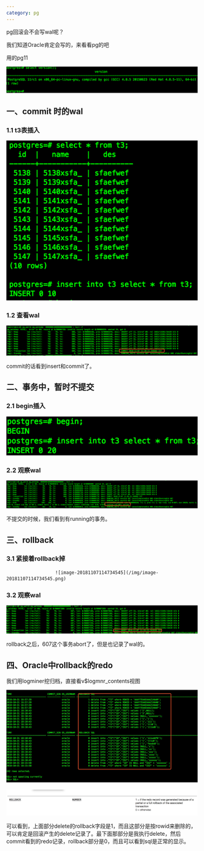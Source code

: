 ```yaml
---
category: pg
---
```




pg回滚会不会写wal呢？

我们知道Oracle肯定会写的，来看看pg的吧

用的pg11

![image-20181107114328330](/img/image-20181107114328330.png)



## 一、commit 时的wal

### 1.1 t3表插入

![image-20181107114250396](/img/image-20181107114250396.png)

### 1.2 查看wal

![image-20181107114451301](/img/image-20181107114451301.png)

commit的话看到insert和commit了。



## 二、事务中，暂时不提交

### 2.1 begin插入

![image-20181107114621113](/img/image-20181107114621113.png)

### 2.2 观察wal

![image-20181107114658368](/img/image-20181107114658368.png)

不提交的时候，我们看到有running的事务。



## 三、rollback

### 3.1 紧接着rollback掉

 	                  ![image-20181107114734545](/img/image-20181107114734545.png)

### 3.2 观察wal

![image-20181107114803886](/img/image-20181107114803886.png)

rollback之后，607这个事务abort了，但是也记录了wal的。



## 四、Oracle中rollback的redo

我们用logminer挖归档，直接看v$logmnr_contents视图

![image-20181107115032655](/img/image-20181107115032655.png)

![image-20181107115715859](/img/image-20181107115715859.png)

可以看到，上面部分delete的rollback字段是1，而且这部分是按rowid来删除的，可以肯定是回滚产生的delete记录了。最下面那部分是我执行delete，然后commit看到的redo记录，rollback部分是0，而且可以看到sql是正常的显示。